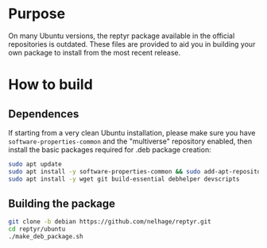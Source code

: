 # Purpose

On many Ubuntu versions, the reptyr package available in the official repositories is outdated. These files are provided to aid you in building your own package to install from the most recent release.

# How to build

## Dependences

If starting from a very clean Ubuntu installation, please make sure you have `software-properties-common` and the "multiverse" repository enabled, then install the basic packages required for .deb package creation:

```bash
sudo apt update
sudo apt install -y software-properties-common && sudo add-apt-repository -y multiverse
sudo apt install -y wget git build-essential debhelper devscripts
```

## Building the package

```bash
git clone -b debian https://github.com/nelhage/reptyr.git
cd reptyr/ubuntu
./make_deb_package.sh
```
